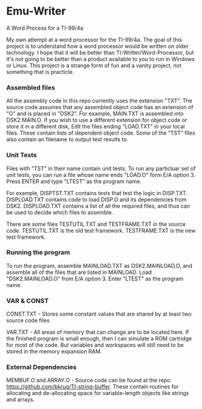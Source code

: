 # Emu-Writer
A Word Process for a TI-99/4a

My own attempt at a word processor for the TI-99/4a.
The goal of this project is to understand how a word processor would be written on older technology.
I hope that it will be better than TI-Writter/Word-Processor,
but it's not going to be better than a product available to you to run in Windows or Linux.
This project is a strange form of fun and a vanity project, not something that is practicle.

### Assembled files

All the assembly code in this repo currently uses the extension "TXT".
The source code assumes that any assembled object code has an extension of "O" and is placed in "DSK2".
For example, MAIN.TXT is assembled into DSK2.MAIN.O.
If you wish to use a different extension for object code or store it in a different disk,
Edit the files ending "LOAD.TXT" in your local files.
These contain lists of dependent object code.
Some of the "TST" files also contain an filename to output test results to.

### Unit Tests

Files with "TST" in their name contain unit tests.
To run any particluar set of unit tests, you can run a file whose name ends "LOAD.O" form E/A option 3.
Press ENTER and type "LTEST" as the program name.

For example, DISPTST.TXT contains tests that test the logic in DISP.TXT. 
DISPLOAD.TXT contains code to load DISP.O and its dependencies from DSK2.
DISPLOAD.TXT contains a list of all the required files, and thus can be used to decide which files to assemble.

There are some files TESTUTIL.TXT and TESTFRAME.TXT in the source code.
TESTUTIL.TXT is the old test framework.
TESTFRAME.TXT is the new test framework.

### Running the program

To run the program, assemble MAINLOAD.TXT as DSK2.MAINLOAD.O, and assemble all of the files that are listed in MAINLOAD.
Load "DSK2.MAINLOAD.O" from E/A option 3.
Enter "LTEST" as the program name.

### VAR & CONST

CONST.TXT - Stores some constant values that are shared by at least two source code files

VAR.TXT - All areas of memory that can change are to be located here.
If the finished program is small enough, then I can simulate a ROM cartridge for most of the code.
But variables and workspaces will still need to be stored in the memory expansion RAM.

### External Dependencies

MEMBUF.O and ARRAY.O - Source code can be found at the repo: https://github.com/bkrug/TI-string-buffer.
These contain routines for allocating and de-allocating space for variable-length objects like strings and arrays.
